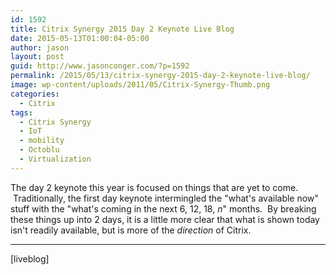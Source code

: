 ```yaml
---
id: 1592
title: Citrix Synergy 2015 Day 2 Keynote Live Blog
date: 2015-05-13T01:00:04-05:00
author: jason
layout: post
guid: http://www.jasonconger.com/?p=1592
permalink: /2015/05/13/citrix-synergy-2015-day-2-keynote-live-blog/
image: wp-content/uploads/2011/05/Citrix-Synergy-Thumb.png
categories:
  - Citrix
tags:
  - Citrix Synergy
  - IoT
  - mobility
  - Octoblu
  - Virtualization
---
```

The day 2 keynote this year is focused on things that are yet to come.  Traditionally, the first day keynote intermingled the "what's available now" stuff with the "what's coming in the next 6, 12, 18, <em>n</em>" months.  By breaking these things up into 2 days, it is a little more clear that what is shown today isn't readily available, but is more of the <em>direction</em> of Citrix.<!--more-->

<hr />

[liveblog]

&nbsp;